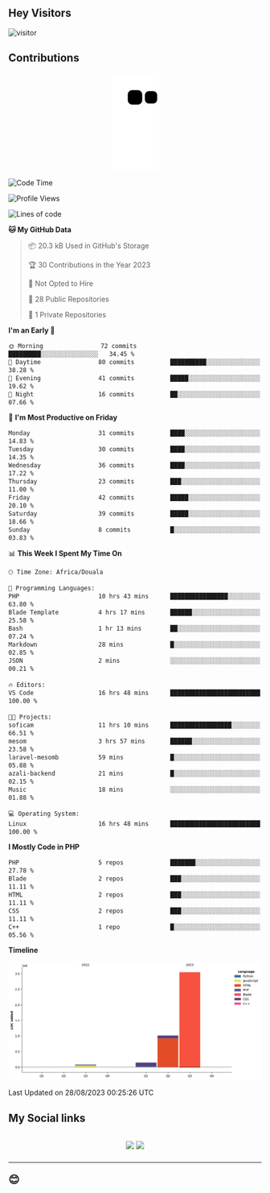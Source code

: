 ## Hey Visitors
![visitor](https://profile-counter.glitch.me/Fotsingboris/count.svg)

## Contributions
<p align="center">
  <img src="https://raw.githubusercontent.com/Fotsingboris/Fotsingboris/output/github-contribution-grid-snake.svg" />
</p>

<!--START_SECTION:waka-->
![Code Time](http://img.shields.io/badge/Code%20Time-585%20hrs%2022%20mins-blue)

![Profile Views](http://img.shields.io/badge/Profile%20Views-1-blue)

![Lines of code](https://img.shields.io/badge/From%20Hello%20World%20I%27ve%20Written-4.3%20million%20lines%20of%20code-blue)

**🐱 My GitHub Data** 

> 📦 20.3 kB Used in GitHub's Storage 
 > 
> 🏆 30 Contributions in the Year 2023
 > 
> 🚫 Not Opted to Hire
 > 
> 📜 28 Public Repositories 
 > 
> 🔑 1 Private Repositories 
 > 
**I'm an Early 🐤** 

```text
🌞 Morning                72 commits          █████████░░░░░░░░░░░░░░░░   34.45 % 
🌆 Daytime                80 commits          ██████████░░░░░░░░░░░░░░░   38.28 % 
🌃 Evening                41 commits          █████░░░░░░░░░░░░░░░░░░░░   19.62 % 
🌙 Night                  16 commits          ██░░░░░░░░░░░░░░░░░░░░░░░   07.66 % 
```
📅 **I'm Most Productive on Friday** 

```text
Monday                   31 commits          ████░░░░░░░░░░░░░░░░░░░░░   14.83 % 
Tuesday                  30 commits          ████░░░░░░░░░░░░░░░░░░░░░   14.35 % 
Wednesday                36 commits          ████░░░░░░░░░░░░░░░░░░░░░   17.22 % 
Thursday                 23 commits          ███░░░░░░░░░░░░░░░░░░░░░░   11.00 % 
Friday                   42 commits          █████░░░░░░░░░░░░░░░░░░░░   20.10 % 
Saturday                 39 commits          █████░░░░░░░░░░░░░░░░░░░░   18.66 % 
Sunday                   8 commits           █░░░░░░░░░░░░░░░░░░░░░░░░   03.83 % 
```


📊 **This Week I Spent My Time On** 

```text
🕑︎ Time Zone: Africa/Douala

💬 Programming Languages: 
PHP                      10 hrs 43 mins      ████████████████░░░░░░░░░   63.80 % 
Blade Template           4 hrs 17 mins       ██████░░░░░░░░░░░░░░░░░░░   25.58 % 
Bash                     1 hr 13 mins        ██░░░░░░░░░░░░░░░░░░░░░░░   07.24 % 
Markdown                 28 mins             █░░░░░░░░░░░░░░░░░░░░░░░░   02.85 % 
JSON                     2 mins              ░░░░░░░░░░░░░░░░░░░░░░░░░   00.21 % 

🔥 Editors: 
VS Code                  16 hrs 48 mins      █████████████████████████   100.00 % 

🐱‍💻 Projects: 
soficam                  11 hrs 10 mins      █████████████████░░░░░░░░   66.51 % 
mesom                    3 hrs 57 mins       ██████░░░░░░░░░░░░░░░░░░░   23.58 % 
laravel-mesomb           59 mins             █░░░░░░░░░░░░░░░░░░░░░░░░   05.88 % 
azali-backend            21 mins             █░░░░░░░░░░░░░░░░░░░░░░░░   02.15 % 
Music                    18 mins             ░░░░░░░░░░░░░░░░░░░░░░░░░   01.88 % 

💻 Operating System: 
Linux                    16 hrs 48 mins      █████████████████████████   100.00 % 
```

**I Mostly Code in PHP** 

```text
PHP                      5 repos             ███████░░░░░░░░░░░░░░░░░░   27.78 % 
Blade                    2 repos             ███░░░░░░░░░░░░░░░░░░░░░░   11.11 % 
HTML                     2 repos             ███░░░░░░░░░░░░░░░░░░░░░░   11.11 % 
CSS                      2 repos             ███░░░░░░░░░░░░░░░░░░░░░░   11.11 % 
C++                      1 repo              █░░░░░░░░░░░░░░░░░░░░░░░░   05.56 % 
```



**Timeline**

![Lines of Code chart](https://raw.githubusercontent.com/Fotsingboris/Fotsingboris/main/assets/bar_graph.png)


 Last Updated on 28/08/2023 00:25:26 UTC
<!--END_SECTION:waka-->

<h2>My Social links <h2>
<p align="center">
   <a href="https://linkedin.com/in/Fotsingboris-Mathieu"><img src="https://img.shields.io/badge/linkedin-%230077B5.svg?style=for-the-badge&logo=linkedin&logoColor=white"></a>
   <a href="https://instagram.com/Fotsingboris"><img src="https://img.shields.io/badge/instagram-%23E4405F.svg?style=for-the-badge&logo=Instagram&logoColor=white"></a>
  </p>
<hr>
😊
